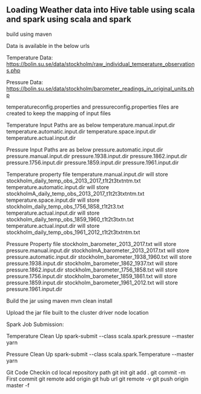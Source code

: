 ## Loading Weather data into Hive table using scala and spark  using scala and spark ##

build using maven

Data is available in the below urls

Temperature Data: 
https://bolin.su.se/data/stockholm/raw_individual_temperature_observations.php


Pressure Data: 
https://bolin.su.se/data/stockholm/barometer_readings_in_original_units.php

temperatureconfig.properties and pressureconfig.properties files are created to keep the mapping of input files

Temperature Input Paths are as below
temperature.manual.input.dir 
temperature.automatic.input.dir
temperature.space.input.dir
temperature.actual.input.dir

Pressure Input Paths are as below
pressure.automatic.input.dir
pressure.manual.input.dir 
pressure.1938.input.dir 
pressure.1862.input.dir 
pressure.1756.input.dir 
pressure.1859.input.dir
pressure.1961.input.dir

Temperature property file
temperature.manual.input.dir will store stockholm_daily_temp_obs_2013_2017_t1t2t3txtntm.txt     
temperature.automatic.input.dir will store stockholmA_daily_temp_obs_2013_2017_t1t2t3txtntm.txt    
temperature.space.input.dir will store stockholm_daily_temp_obs_1756_1858_t1t2t3.txt    	
temperature.actual.input.dir will store stockholm_daily_temp_obs_1859_1960_t1t2t3txtn.txt
temperature.actual.input.dir will store stockholm_daily_temp_obs_1961_2012_t1t2t3txtntm.txt

Pressure Property file
stockholm_barometer_2013_2017.txt  will store   pressure.manual.input.dir
stockholmA_barometer_2013_2017.txt  will store   pressure.automatic.input.dir
stockholm_barometer_1938_1960.txt  will store   pressure.1938.input.dir
stockholm_barometer_1862_1937.txt  will store  pressure.1862.input.dir
stockholm_barometer_1756_1858.txt  will store  pressure.1756.input.dir
stockholm_barometer_1859_1861.txt  will store  pressure.1859.input.dir
stockholm_barometer_1961_2012.txt  will store pressure.1961.input.dir

Build the jar using maven
mvn clean install

Upload the jar file built to the cluster driver node location

Spark Job Submission: 

Temperature Clean Up
spark-submit --class scala.spark.pressure --master yarn <path to weather-1.0.jar>

Pressure Clean Up
spark-submit --class scala.spark.Temperature --master yarn <path to weather-1.0.jar>

Git Code Checkin
cd local repository path
git init
git add .
git commit -m First commit
git remote add origin git hub url
git remote -v
git push origin master -f
